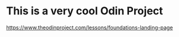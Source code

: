 # This is a very cool Odin Project 
https://www.theodinproject.com/lessons/foundations-landing-page
